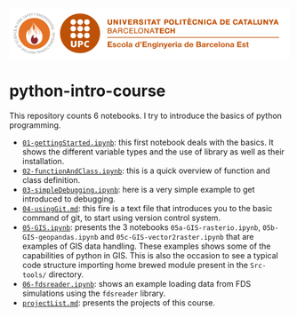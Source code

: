 ![logo](Data/logo.png)
# python-intro-course

This repository counts 6 notebooks. I try to introduce the basics of python programming.

* [`01-gettingStarted.ipynb`](./01-gettingStarted.ipynb): this first notebook deals with the basics. It shows the different variable types and the use of library as well as their installation.
* [`02-functionAndClass.ipynb`](02-functionAndClass.ipynb): this is a quick overview of function and class definition.
* [`03-simpleDebugging.ipynb`](03-simpleDebugging.ipynb): here is a very simple example to get introduced to debugging.
* [`04-usingGit.md`](04-usingGit.md): this fire is a text file that introduces you to the basic command of git, to start using version control system.
* [`05-GIS.ipynb`](05-GIS.ipynb): presents the 3 notebooks `05a-GIS-rasterio.ipynb`, `05b-GIS-geopandas.ipynb` and `05c-GIS-vector2raster.ipynb` that are examples of GIS data handling. These examples shows some of the capabilities of python in GIS. This is also the occasion to see a typical code structure importing home brewed module present in the `Src-tools/` directory.
* [`06-fdsreader.ipynb`](06-fdsreader.ipynb): shows an example loading data from FDS simulations using the `fdsreader` library.
*  [`projectList.md`](projectList.md): presents the projects of this course.